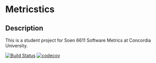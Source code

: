 # Metricstics

## Description
This is a student project for Soen 6611 Software Metrics at Concordia University.

[![Build Status](https://app.travis-ci.com/MajorTreble/Metricstics.svg?branch=main)](https://app.travis-ci.com/github/MajorTreble/Metricstics)
[![codecov](https://codecov.io/gh/MajorTreble/Metricstics/branch/main/graph/badge.svg?token=VWEDBDVPGE)](https://codecov.io/gh/MajorTreble/Metricstics)
